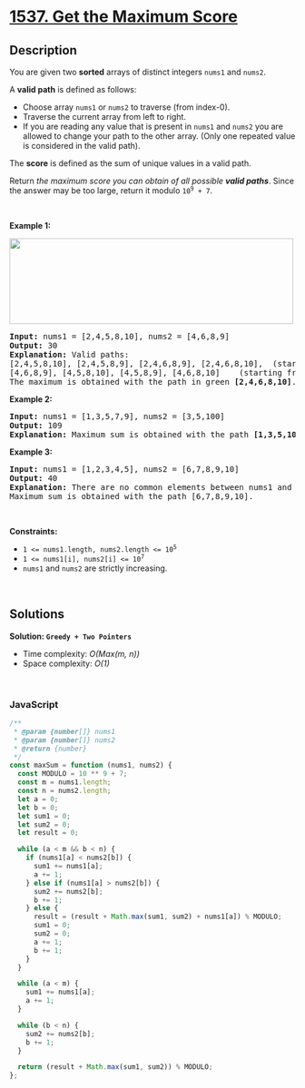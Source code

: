 # [1537. Get the Maximum Score](https://leetcode.com/problems/get-the-maximum-score)

## Description

<div class="elfjS" data-track-load="description_content"><p>You are given two <strong>sorted</strong> arrays of distinct integers <code>nums1</code> and <code>nums2</code>.</p>

<p>A <strong>valid<strong><em> </em></strong>path</strong> is defined as follows:</p>

<ul>
	<li>Choose array <code>nums1</code> or <code>nums2</code> to traverse (from index-0).</li>
	<li>Traverse the current array from left to right.</li>
	<li>If you are reading any value that is present in <code>nums1</code> and <code>nums2</code> you are allowed to change your path to the other array. (Only one repeated value is considered in the valid path).</li>
</ul>

<p>The <strong>score</strong> is defined as the sum of unique values in a valid path.</p>

<p>Return <em>the maximum score you can obtain of all possible <strong>valid paths</strong></em>. Since the answer may be too large, return it modulo <code>10<sup>9</sup> + 7</code>.</p>

<p>&nbsp;</p>
<p><strong class="example">Example 1:</strong></p>
<img alt="" src="https://assets.leetcode.com/uploads/2020/07/16/sample_1_1893.png" style="width: 500px; height: 151px;">
<pre><strong>Input:</strong> nums1 = [2,4,5,8,10], nums2 = [4,6,8,9]
<strong>Output:</strong> 30
<strong>Explanation:</strong> Valid paths:
[2,4,5,8,10], [2,4,5,8,9], [2,4,6,8,9], [2,4,6,8,10],  (starting from nums1)
[4,6,8,9], [4,5,8,10], [4,5,8,9], [4,6,8,10]    (starting from nums2)
The maximum is obtained with the path in green <strong>[2,4,6,8,10]</strong>.
</pre>

<p><strong class="example">Example 2:</strong></p>

<pre><strong>Input:</strong> nums1 = [1,3,5,7,9], nums2 = [3,5,100]
<strong>Output:</strong> 109
<strong>Explanation:</strong> Maximum sum is obtained with the path <strong>[1,3,5,100]</strong>.
</pre>

<p><strong class="example">Example 3:</strong></p>

<pre><strong>Input:</strong> nums1 = [1,2,3,4,5], nums2 = [6,7,8,9,10]
<strong>Output:</strong> 40
<strong>Explanation:</strong> There are no common elements between nums1 and nums2.
Maximum sum is obtained with the path [6,7,8,9,10].
</pre>

<p>&nbsp;</p>
<p><strong>Constraints:</strong></p>

<ul>
	<li><code>1 &lt;= nums1.length, nums2.length &lt;= 10<sup>5</sup></code></li>
	<li><code>1 &lt;= nums1[i], nums2[i] &lt;= 10<sup>7</sup></code></li>
	<li><code>nums1</code> and <code>nums2</code> are strictly increasing.</li>
</ul>
</div>

<p>&nbsp;</p>

## Solutions

**Solution: `Greedy + Two Pointers`**

- Time complexity: <em>O(Max(m, n))</em>
- Space complexity: <em>O(1)</em>

<p>&nbsp;</p>

### **JavaScript**

```js
/**
 * @param {number[]} nums1
 * @param {number[]} nums2
 * @return {number}
 */
const maxSum = function (nums1, nums2) {
  const MODULO = 10 ** 9 + 7;
  const m = nums1.length;
  const n = nums2.length;
  let a = 0;
  let b = 0;
  let sum1 = 0;
  let sum2 = 0;
  let result = 0;

  while (a < m && b < n) {
    if (nums1[a] < nums2[b]) {
      sum1 += nums1[a];
      a += 1;
    } else if (nums1[a] > nums2[b]) {
      sum2 += nums2[b];
      b += 1;
    } else {
      result = (result + Math.max(sum1, sum2) + nums1[a]) % MODULO;
      sum1 = 0;
      sum2 = 0;
      a += 1;
      b += 1;
    }
  }

  while (a < m) {
    sum1 += nums1[a];
    a += 1;
  }

  while (b < n) {
    sum2 += nums2[b];
    b += 1;
  }

  return (result + Math.max(sum1, sum2)) % MODULO;
};
```

